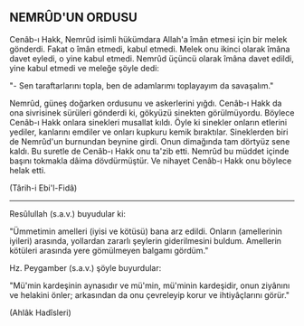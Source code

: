 ## NEMRÛD'UN ORDUSU

Cenâb-ı Hakk, Nemrûd isimli hükümdara Allah'a îmân etmesi için bir melek gönderdi. Fakat o îmân etmedi, kabul etme­di. Melek onu ikinci olarak îmâna davet eyledi, o yine kabul et­medi. Nemrûd üçüncü olarak îmâna davet edildi, yine kabul et­medi ve meleğe şöyle dedi:

"- Sen taraftarlarını topla, ben de adamlarımı toplayayım da savaşalım."

Nemrûd, güneş doğarken ordusunu ve askerlerini yığdı. Ce­nâb-ı Hakk da ona sivrisinek sürüleri gönderdi ki, gökyüzü si­nekten görülmüyordu. Böylece Cenâb-ı Hakk onlara sinekleri musallat kıldı. Öyle ki sinekler onların etlerini yediler, kanları­nı emdiler ve onları kupkuru kemik bıraktılar. Sineklerden biri de Nemrûd'un burnundan beynine girdi. Onun dimağında tam dörtyüz sene kaldı. Bu suretle de Cenâb-ı Hakk onu ta'zib etti. Nemrûd bu müddet içinde başını tokmakla dâima dövdürmüştür. Ve nihayet Cenâb-ı Hakk onu böylece helak etti.

(Târih-i Ebi'l-Fidâ)

<hr>

Resûlullah (s.a.v.) buyudular ki:

"Ümmetimin amelleri (iyisi ve kötüsü) bana arz edildi. On­ların (amellerinin iyileri) arasında, yollardan zararlı şeylerin giderilmesini buldum. Amellerin kötüleri arasında yere gömülmeyen balgamı gördüm."

Hz. Peygamber (s.a.v.) şöyle buyurdular:

"Mü'min kardeşinin aynasıdır ve mü'min, mü'minin kardeşidir, onun ziyânını ve helakini önler; arkasından da onu çevreleyip korur ve ihtiyâçlarını görür."

(Ahlâk Hadîsleri)

